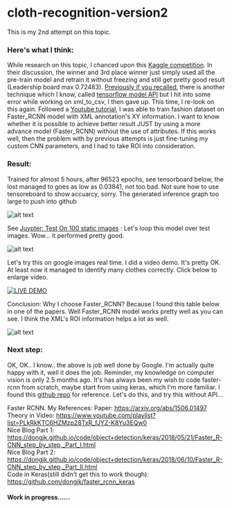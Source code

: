 # cloth-recognition-version2
This is my 2nd attempt on this topic.

### Here's what I think:
While research on this topic, I chanced upon this [Kaggle competition](https://www.kaggle.com/c/imaterialist-challenge-fashion-2018). In their discussion, the winner and 3rd place winner just simply used all the pre-train model and retrain it without freezing and still get pretty good result (Leadership board max 0.72483). 
[Previously if you recalled](https://github.com/noelcodes/Clothes-recognition), there is another technique which I know, called [tensorflow model API](https://github.com/tensorflow/models) but I hit into some error while working on xml_to_csv, I then gave up. This time, I re-look on this again. Followed a [Youtube tutorial](https://www.youtube.com/watch?v=Rgpfk6eYxJA), I was able to train fashion dataset on Faster_RCNN model with XML annotation's XY information. I want to know whether it is possible to achieve better result JUST by using a more advance model (Faster_RCNN) without the use of attributes. If this works well, then the problem with by previous attempts is just fine-tuning my custom CNN parameters, and I had to take ROI into consideration. 

### Result:
Trained for almost 5 hours, after 96523 epochs, see tensorboard below, the lost managed to goes as low as 0.03841, not too bad. Not sure how to use tensoreboard to show accuarcy, sorry. The generated inference graph too large to push into github

![alt text](https://i.imgur.com/gYBLyva.jpg)

See [Juypter: Test On 100 static images](https://github.com/noelcodes/cloth-recognition-version2/blob/master/noel_static_picture_demo.ipynb) : Let's loop this model over test images. Wow... it performed pretty good.

![alt text](https://i.imgur.com/C3BgByh.jpg)

Let's try this on google images real time. I did a video demo. It's pretty OK. At least now it managed to identify many clothes correctly. Click below to enlarge video.

[![LIVE DEMO](https://github.com/noelcodes/cloth-recognition-version2/blob/master/ezgif.com-video-to-gif%20(3).gif)](https://youtu.be/bHOmGZ0q58o)

Conclusion: Why I choose Faster_RCNN? Because I found this table below in one of the papers. Well Faster_RCNN model works pretty well as you can see. I think the XML's ROI information helps a lot as well. 

![alt text](https://i.imgur.com/AK9BXTu.jpg)

### Next step:
OK, OK.. I know.. the above is job well done by Google. I'm actually quite happy with it, well it does the job. Reminder, my knowledge on computer vision is only 2.5 months ago. It's has always been my wish to code faster-rcnn from scratch, maybe start from using keras, which I'm more familiar. I found this [github repo](https://dongjk.github.io/code/object+detection/keras/2018/05/21/Faster_R-CNN_step_by_step,_Part_I.html) for reference. Let's do this, and try this without API...

Faster RCNN. My References:
Paper: https://arxiv.org/abs/1506.01497  <br>
Theory in Video: https://www.youtube.com/playlist?list=PLkRkKTC6HZMzp28TxR_fJYZ-K8Yu3EQw0 <br>
Nice Blog Part 1: https://dongjk.github.io/code/object+detection/keras/2018/05/21/Faster_R-CNN_step_by_step,_Part_I.html <br>
Nice Blog Part 2: https://dongjk.github.io/code/object+detection/keras/2018/06/10/Faster_R-CNN_step_by_step,_Part_II.html <br>
Code in Keras(still didn't get this to work though): https://github.com/dongjk/faster_rcnn_keras <br>


#### Work in progress......


